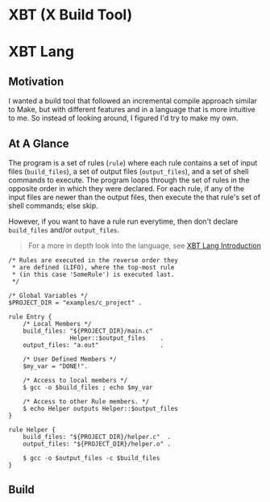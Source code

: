 # XBT (X Build Tool)

# XBT Lang
## Motivation
I wanted a build tool that followed an incremental compile approach similar to Make, 
but with different features and in a language that is more intuitive to me. So 
instead of looking around, I figured I'd try to make my own.

## At A Glance
The program is a set of rules (`rule`) where each rule contains a set of input files 
(`build_files`), a set of output files (`output_files`), and a set of shell commands
to execute. The program loops through the set of rules in the opposite order in which
they were declared. For each rule, if any of the input files are newer than the output 
files, then execute the that rule's set of shell commands; else skip.

However, if you want to have a rule run everytime, then don't declare `build_files` 
and/or `output_files`.

> For a more in depth look into the language, see 
> [XBT Lang Introduction](./docs/xbt_lang/language_intro.md)
```
/* Rules are executed in the reverse order they
 * are defined (LIFO), where the top-most rule 
 * (in this case 'SomeRule') is executed last.
 */

/* Global Variables */
$PROJECT_DIR = "examples/c_project" .

rule Entry {
    /* Local Members */
    build_files: "${PROJECT_DIR}/main.c"
                 Helper::$output_files    .
    output_files: "a.out"                 .

    /* User Defined Members */
    $my_var = "DONE!".

    /* Access to local members */
    $ gcc -o $build_files ; echo $my_var

    /* Access to other Rule members. */
    $ echo Helper outputs Helper::$output_files
}

rule Helper {
    build_files: "${PROJECT_DIR}/helper.c"  .
    output_files: "${PROJECT_DIR}/helper.o" .

    $ gcc -o $output_files -c $build_files
}
```


## Build